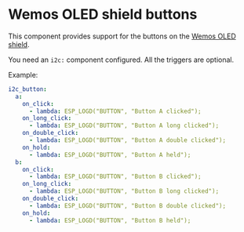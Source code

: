 # Wemos OLED shield buttons

This component provides support for the buttons on the [Wemos OLED shield](https://www.wemos.cc/en/latest/d1_mini_shield/oled_0_66.html).

You need an `i2c:` component configured.  All the triggers are optional.

Example:
```yaml
i2c_button:
  a:
    on_click:
      - lambda: ESP_LOGD("BUTTON", "Button A clicked");
    on_long_click:
      - lambda: ESP_LOGD("BUTTON", "Button A long clicked");
    on_double_click:
      - lambda: ESP_LOGD("BUTTON", "Button A double clicked");
    on_hold:
      - lambda: ESP_LOGD("BUTTON", "Button A held");
  b:
    on_click:
      - lambda: ESP_LOGD("BUTTON", "Button B clicked");
    on_long_click:
      - lambda: ESP_LOGD("BUTTON", "Button B long clicked");
    on_double_click:
      - lambda: ESP_LOGD("BUTTON", "Button B double clicked");
    on_hold:
      - lambda: ESP_LOGD("BUTTON", "Button B held");
```
